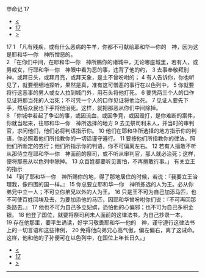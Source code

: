 ﻿





 申命记 17




* [<](bible/DEU16.md)
* [17](bible/DEU.md)
* [>](bible/DEU18.md)



 
17 
1 「凡有残疾，或有什么恶病的牛羊，你都不可献给耶和华—你的　神，因为这是耶和华—你　神所憎恶的。  
2 「在你们中间，在耶和华—你　神所赐你的诸城中，无论哪座城里，若有人，或男或女，行耶和华—你　神眼中看为恶的事，违背了他的约， 
3 去事奉敬拜别神，或拜日头，或拜月亮，或拜天象，是主不曾吩咐的； 
4 有人告诉你，你也听见了，就要细细地探听，果然是真，准有这可憎恶的事行在以色列中， 
5 你就要将行这恶事的男人或女人拉到城门外，用石头将他打死。 
6 要凭两三个人的口作见证将那当死的人治死；不可凭一个人的口作见证将他治死。 
7 见证人要先下手，然后众民也下手将他治死。这样，就把那恶从你们中间除掉。  
8 「你城中若起了争讼的事，或因流血，或因争竞，或因殴打，是你难断的案件，你就当起来，往耶和华—你　神所选择的地方 
9 去见祭司利未人，并当时的审判官，求问他们，他们必将判语指示你。 
10 他们在耶和华所选择的地方指示你的判语，你必照着他们所指教你的一切话谨守遵行。 
11 要按他们所指教你的律法，照他们所断定的去行；他们所指示你的判语，你不可偏离左右。 
12 若有人擅敢不听从那侍立在耶和华—你　神面前的祭司，或不听从审判官，那人就必治死；这样，便将那恶从以色列中除掉。 
13 众百姓都要听见害怕，不再擅敢行事。」 有关立王的指示  
14 「到了耶和华—你　神所赐你的地，得了那地居住的时候，若说：『我要立王治理我，像四围的国一样。』 
15 你总要立耶和华—你　神所拣选的人为王。必从你弟兄中立一人；不可立你弟兄以外的人为王。 
16 只是王不可为自己加添马匹，也不可使百姓回埃及去，为要加添他的马匹，因耶和华曾吩咐你们说：『不可再回那条路去。』 
17 他也不可为自己多立妃嫔，恐怕他的心偏邪；也不可为自己多积金银。 
18 他登了国位，就要将祭司利未人面前的这律法书，为自己抄录一本， 
19 存在他那里，要平生诵读，好学习敬畏耶和华—他的　神，谨守遵行这律法书上的一切言语和这些律例， 
20 免得他向弟兄心高气傲，偏左偏右，离了这诫命。这样，他和他的子孙便可在以色列中，在国位上年长日久。」 
* [<](bible/DEU16.md)
* [17](bible/DEU.md)
* [>](bible/DEU18.md)





---









